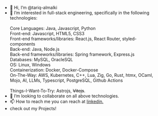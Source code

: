 - 👋 Hi, I’m @tariq-almalki
- 👀 I’m interested in full-stack engineering, specifically in the following technologies:<br/><br/>
Core Languages: Java, Javascript, Python<br/>
Front-end: Javascript, HTML5, CSS3<br/>
Front-end frameworks/libraries: React.js, React Router, styled-components<br/>
Back-end: Java, Node.js<br/>
Back-end frameworks/libraries: Spring framework, Express.js<br/>
Databases: MySQL, OracleSQL<br/>
OS: Linux, Windows <br/>
Containerization: Docker, Docker-Compose<br/>
On-The-Way: AWS, Kubernetes, C++, Lua, Zig, Go, Rust, htmx, OCaml, Mojo, AI, LLMs, Typescript, PostgreSQL, Github Actions<br/><br/>
Things-I-Want-To-Try: Astrojs, ~~Vitejs~~.
- 💞️ I’m looking to collaborate on all above technologies.<br/>
- 📫 How to reach me you can reach at <a href="https://www.linkedin.com/in/e-tariq-almalki" title="About Me">linkedin.</a><br/>
- check out my Projects!<br/>

<!---
tariq-almalki/tariq-almalki is a ✨ special ✨ repository because its `README.md` (this file) appears on your GitHub profile.
You can click the Preview link to take a look at your changes.
--->
